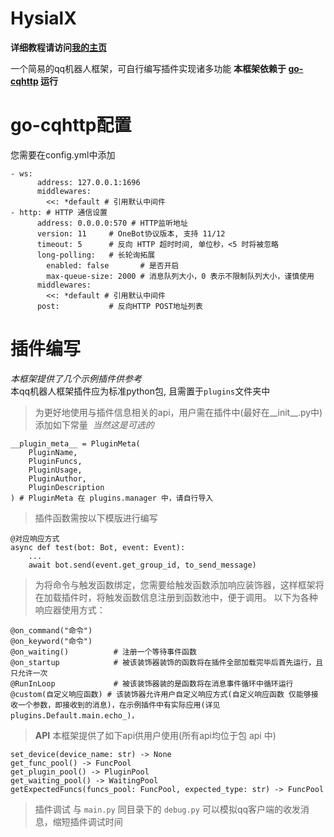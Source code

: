 # HysialX

__详细教程请访问[我的主页](https://xinre.top/2023/09/02/hysialx-%E4%B8%80%E4%B8%AA%E7%AE%80%E6%98%93%E7%9A%84qq%E6%9C%BA%E5%99%A8%E4%BA%BA%E6%A1%86%E6%9E%B6 "我的主页")__

一个简易的qq机器人框架，可自行编写插件实现诸多功能
__本框架依赖于 [go-cqhttp](https://github.com/Mrs4s/go-cqhttp "go-cqhttp 项目地址") 运行__
# go-cqhttp配置
您需要在config.yml中添加
```
- ws:
      address: 127.0.0.1:1696
      middlewares:
        <<: *default # 引用默认中间件
- http: # HTTP 通信设置
      address: 0.0.0.0:570 # HTTP监听地址
      version: 11     # OneBot协议版本, 支持 11/12
      timeout: 5      # 反向 HTTP 超时时间, 单位秒，<5 时将被忽略
      long-polling:   # 长轮询拓展
        enabled: false       # 是否开启
        max-queue-size: 2000 # 消息队列大小，0 表示不限制队列大小，谨慎使用
      middlewares:
        <<: *default # 引用默认中间件
      post:           # 反向HTTP POST地址列表
```
# 插件编写
_本框架提供了几个示例插件供参考_  
本qq机器人框架插件应为标准python包, 且需置于<code>plugins</code>文件夹中

>为更好地使用与插件信息相关的api，用户需在插件中(最好在__init__.py中)添加如下常量&nbsp;&nbsp;_当然这是可选的_
```
__plugin_meta__ = PluginMeta(
    PluginName,
    PluginFuncs,
    PluginUsage,
    PluginAuthor,
    PluginDescription
) # PluginMeta 在 plugins.manager 中，请自行导入
```

>插件函数需按以下模版进行编写
```
@对应响应方式
async def test(bot: Bot, event: Event):
    ...
    await bot.send(event.get_group_id, to_send_message)
```

>为将命令与触发函数绑定，您需要给触发函数添加响应装饰器，这样框架将在加载插件时，将触发函数信息注册到函数池中，便于调用。
>以下为各种响应器使用方式：
```
@on_command("命令")
@on_keyword("命令")
@on_waiting()          # 注册一个等待事件函数
@on_startup            # 被该装饰器装饰的函数将在插件全部加载完毕后首先运行，且只允许一次
@RunInLoop             # 被该装饰器装的是函数将在消息事件循环中循环运行
@custom(自定义响应函数) # 该装饰器允许用户自定义响应方式(自定义响应函数 仅能够接收一个参数，即接收到的消息)，在示例插件中有实际应用(详见 plugins.Default.main.echo_)，
```
>__API__
>本框架提供了如下api供用户使用(所有api均位于包 api 中)
```
set_device(device_name: str) -> None
get_func_pool() -> FuncPool
get_plugin_pool() -> PluginPool
get_waiting_pool() -> WaitingPool
getExpectedFuncs(funcs_pool: FuncPool, expected_type: str) -> FuncPool
```
>插件调试
与 `main.py` 同目录下的 `debug.py` 可以模拟qq客户端的收发消息，缩短插件调试时间

